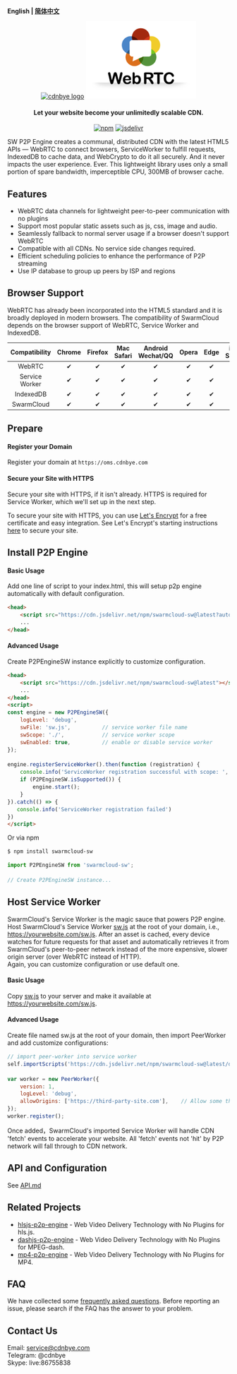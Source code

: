 **English | [简体中文](Readme_zh.md)**

<p align="center">
<a href="" target="_blank" rel="noopener noreferrer"><img width="250" src="https://cdnbye.oss-cn-beijing.aliyuncs.com/pic/cdnbye.png" alt="cdnbye logo"></a>
<a href="" target="_blank" rel="noopener noreferrer"><img width="250" src="./image/webrtc.png" alt="webrtc logo"></a>
</p>
<h4 align="center">Let your website become your unlimitedly scalable CDN.</h4>
<p align="center">
  <a href="https://www.npmjs.com/package/swarmcloud-sw"><img src="https://img.shields.io/npm/v/swarmcloud-sw.svg?style=flat" alt="npm"></a>
  <a href="https://www.jsdelivr.com/package/npm/swarmcloud-sw"><img src="https://data.jsdelivr.com/v1/package/npm/swarmcloud-sw/badge" alt="jsdelivr"></a>
</p>

SW P2P Engine creates a communal, distributed CDN with the latest HTML5 APIs — WebRTC to connect browsers, ServiceWorker to fulfill requests, IndexedDB to cache data, and WebCrypto to do it all securely. And it never impacts the user experience. Ever. This lightweight library uses only a small portion of spare bandwidth, imperceptible CPU, 300MB of browser cache. 

## Features
- WebRTC data channels for lightweight peer-to-peer communication with no plugins
- Support most popular static assets such as js, css, image and audio.
- Seamlessly fallback to normal server usage if a browser doesn't support WebRTC
- Compatible with all CDNs. No service side changes required.
- Efficient scheduling policies to enhance the performance of P2P streaming
- Use IP database to group up peers by ISP and regions

## Browser Support
WebRTC has already been incorporated into the HTML5 standard and it is broadly deployed in modern browsers. The compatibility of SwarmCloud depends on the browser support of WebRTC, Service Worker and IndexedDB.

 Compatibility|Chrome | Firefox | Mac Safari| Android Wechat/QQ | Opera | Edge | iOS Safari | IE |  
:-: | :-: | :-: | :-: | :-: | :-: | :-:| :-:| :-:
WebRTC | ✔ | ✔ | ✔ | ✔ | ✔ | ✔ | ✔ | ❌ |
Service Worker | ✔ | ✔ | ✔ | ✔ | ✔ | ✔ | ✔ | ❌ |
IndexedDB | ✔ | ✔ | ✔ | ✔ | ✔ | ✔ | ✔ | ❌ |
SwarmCloud | ✔ | ✔ | ✔ | ✔ | ✔ | ✔ | ✔ | ❌ |

## Prepare

#### Register your Domain
Register your domain at `https://oms.cdnbye.com`

#### Secure your Site with HTTPS
Secure your site with HTTPS, if it isn't already. HTTPS is required for Service Worker, which we'll set up in the next step.

To secure your site with HTTPS, you can use [Let's Encrypt](https://letsencrypt.org/) for a free certificate and easy integration. See Let's Encrypt's starting instructions [here](https://letsencrypt.org/getting-started/) to secure your site.

## Install P2P Engine 

#### Basic Usage
Add one line of script to your index.html, this will setup p2p engine automatically with default configuration.
```html
<head>
    <script src="https://cdn.jsdelivr.net/npm/swarmcloud-sw@latest?auto=true"></script>
    ...
</head>
```

#### Advanced Usage
Create P2PEngineSW instance explicitly to customize configuration.
```html
<head>
    <script src="https://cdn.jsdelivr.net/npm/swarmcloud-sw@latest"></script>
    ...
</head>
<script>
const engine = new P2PEngineSW({
    logLevel: 'debug',
    swFile: 'sw.js',          // service worker file name
    swScope: './',            // service worker scope
    swEnabled: true,          // enable or disable service worker
});

engine.registerServiceWorker().then(function (registration) {
    console.info('ServiceWorker registration successful with scope: ', registration.scope);
    if (P2PEngineSW.isSupported()) {
        engine.start();
    }
}).catch(() => {
   console.info('ServiceWorker registration failed')
})
</script>
```
Or via npm
```bash
$ npm install swarmcloud-sw
```
```javascript
import P2PEngineSW from 'swarmcloud-sw';

// Create P2PEngineSW instance...
```

## Host Service Worker
SwarmCloud's Service Worker is the magic sauce that powers P2P engine.
Host SwarmCloud's Service Worker [sw.js](https://github.com/swarm-cloud/sw-p2p-engine/blob/master/dist/sw.js) at the root of your domain, i.e., https://yourwebsite.com/sw.js. After an asset is cached, every device watches for future requests for that asset and automatically retrieves it from SwarmCloud's peer-to-peer network instead of the more expensive, slower origin server (over WebRTC instead of HTTP).
<br>
Again, you can customize configuration or use default one.

#### Basic Usage
Copy [sw.js](https://github.com/swarm-cloud/sw-p2p-engine/blob/master/dist/sw.js) to your server and make it available at https://yourwebsite.com/sw.js.

#### Advanced Usage
Create file named sw.js at the root of your domain, then import PeerWorker and add customize configurations:
```javascript
// import peer-worker into service worker
self.importScripts('https://cdn.jsdelivr.net/npm/swarmcloud-sw@latest/dist/peer-worker.min.js');

var worker = new PeerWorker({
    version: 1,
    logLevel: 'debug',
    allowOrigins: ['https://third-party-site.com'],    // Allow some third party origins to request from p2p
});
worker.register();
```
Once added，SwarmCloud's imported Service Worker will handle CDN 'fetch' events to accelerate your website. All 'fetch' events not 'hit' by P2P network will fall through to CDN network.

## API and Configuration
See [API.md](https://www.cdnbye.com/en/views/sw/API.html)

## Related Projects
- [hlsjs-p2p-engine](https://github.com/cdnbye/hlsjs-p2p-engine) - Web Video Delivery Technology with No Plugins for hls.js.
- [dashjs-p2p-engine](https://github.com/cdnbye/dashjs-p2p-engine) - Web Video Delivery Technology with No Plugins for MPEG-dash.
- [mp4-p2p-engine](https://github.com/cdnbye/mp4-p2p-engine) - Web Video Delivery Technology with No Plugins for MP4.

## FAQ
We have collected some [frequently asked questions](https://www.hdtvcloud.com/en/views/FAQ.html). Before reporting an issue, please search if the FAQ has the answer to your problem.

## Contact Us
Email: service@cdnbye.com
<br>
Telegram: @cdnbye
<br>
Skype: live:86755838



